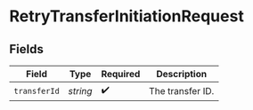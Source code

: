 # RetryTransferInitiationRequest


## Fields

| Field              | Type               | Required           | Description        |
| ------------------ | ------------------ | ------------------ | ------------------ |
| `transferId`       | *string*           | :heavy_check_mark: | The transfer ID.   |